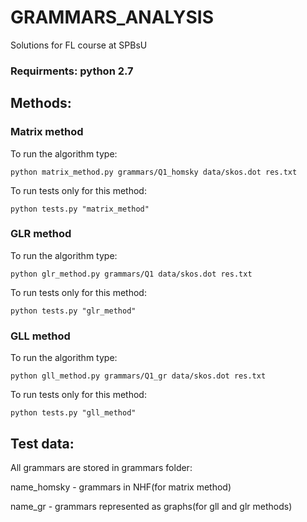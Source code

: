 # GRAMMARS_ANALYSIS
Solutions for FL course at SPBsU

### Requirments: python 2.7

## Methods:

### Matrix method

To run the algorithm type:
```
python matrix_method.py grammars/Q1_homsky data/skos.dot res.txt
```

To run tests only for this method:

```
python tests.py "matrix_method"
```


### GLR method

To run the algorithm type:
```
python glr_method.py grammars/Q1 data/skos.dot res.txt
```

To run tests only for this method:

```
python tests.py "glr_method"
```

###


### GLL method

To run the algorithm type:
```
python gll_method.py grammars/Q1_gr data/skos.dot res.txt
```

To run tests only for this method:

```
python tests.py "gll_method"
```

###

## Test data:

All grammars are stored in grammars folder:

name_homsky - grammars in NHF(for matrix method)

name_gr - grammars represented as graphs(for gll and glr methods)